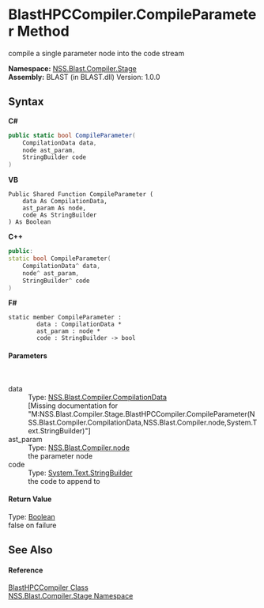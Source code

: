 # BlastHPCCompiler.CompileParameter Method 
 

compile a single parameter node into the code stream

**Namespace:**&nbsp;<a href="f44e629d-16ad-ce78-c6d1-bb239589698b">NSS.Blast.Compiler.Stage</a><br />**Assembly:**&nbsp;BLAST (in BLAST.dll) Version: 1.0.0

## Syntax

**C#**<br />
``` C#
public static bool CompileParameter(
	CompilationData data,
	node ast_param,
	StringBuilder code
)
```

**VB**<br />
``` VB
Public Shared Function CompileParameter ( 
	data As CompilationData,
	ast_param As node,
	code As StringBuilder
) As Boolean
```

**C++**<br />
``` C++
public:
static bool CompileParameter(
	CompilationData^ data, 
	node^ ast_param, 
	StringBuilder^ code
)
```

**F#**<br />
``` F#
static member CompileParameter : 
        data : CompilationData * 
        ast_param : node * 
        code : StringBuilder -> bool 

```


#### Parameters
&nbsp;<dl><dt>data</dt><dd>Type: <a href="52667f7e-8dc6-6543-e265-fdc90d6834fa">NSS.Blast.Compiler.CompilationData</a><br />\[Missing <param name="data"/> documentation for "M:NSS.Blast.Compiler.Stage.BlastHPCCompiler.CompileParameter(NSS.Blast.Compiler.CompilationData,NSS.Blast.Compiler.node,System.Text.StringBuilder)"\]</dd><dt>ast_param</dt><dd>Type: <a href="7dc9b7e9-64ad-f224-ae1a-4e6639739f56">NSS.Blast.Compiler.node</a><br />the parameter node</dd><dt>code</dt><dd>Type: <a href="https://docs.microsoft.com/dotnet/api/system.text.stringbuilder" target="_blank" rel="noopener noreferrer">System.Text.StringBuilder</a><br />the code to append to</dd></dl>

#### Return Value
Type: <a href="https://docs.microsoft.com/dotnet/api/system.boolean" target="_blank" rel="noopener noreferrer">Boolean</a><br />false on failure

## See Also


#### Reference
<a href="5743761a-d108-af73-0e23-c99904f76a7a">BlastHPCCompiler Class</a><br /><a href="f44e629d-16ad-ce78-c6d1-bb239589698b">NSS.Blast.Compiler.Stage Namespace</a><br />